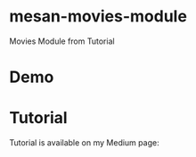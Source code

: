 # mesan-movies-module
Movies Module from Tutorial


<h1>Demo</h1>


<h1>Tutorial</h1>
Tutorial is available on my Medium page: 